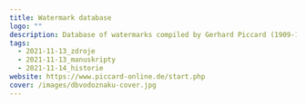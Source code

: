 ```yaml
---
title: Watermark database
logo: ""
description: Database of watermarks compiled by Gerhard Piccard (1909-1989)
tags:
  - 2021-11-13_zdroje
  - 2021-11-13_manuskripty
  - 2021-11-14_historie
website: https://www.piccard-online.de/start.php
cover: /images/dbvodoznaku-cover.jpg
---
```


